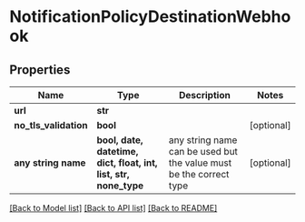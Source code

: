# NotificationPolicyDestinationWebhook


## Properties
Name | Type | Description | Notes
------------ | ------------- | ------------- | -------------
**url** | **str** |  | 
**no_tls_validation** | **bool** |  | [optional] 
**any string name** | **bool, date, datetime, dict, float, int, list, str, none_type** | any string name can be used but the value must be the correct type | [optional]

[[Back to Model list]](../README.md#documentation-for-models) [[Back to API list]](../README.md#documentation-for-api-endpoints) [[Back to README]](../README.md)


